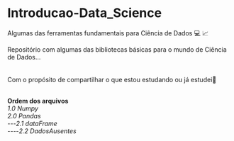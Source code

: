 # Introducao-Data_Science
Algumas das ferramentas fundamentais para Ciência de Dados :computer: :chart_with_upwards_trend:
<br>

Repositório com algumas das bibliotecas básicas para o mundo de Ciência de Dados...<br><br>
<br>
Com o propósito de compartilhar o que estou estudando ou já estudei:closed_book:
<br><br>

**Ordem dos arquivos**<br>
*1.0 Numpy* <br>
*2.0 Pandas*
<br>
---*2.1 dataFrame*
<br>
----*2.2 DadosAusentes*
